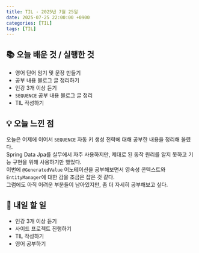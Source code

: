 ```yaml
---
title: TIL - 2025년 7월 25일
date: 2025-07-25 22:00:00 +0900
categories: [TIL]
tags: [TIL]
---
```


## 📚 **오늘 배운 것 / 실행한 것**

- 영어 단어 암기 및 문장 만들기
- 공부 내용 블로그 글 정리하기
- 인강 3개 이상 듣기
- `SEQUENCE` 공부 내용 블로그 글 정리
- TIL 작성하기

## 💡 **오늘 느낀 점**

오늘은 어제에 이어서 `SEQUENCE` 자동 키 생성 전략에 대해 공부한 내용을 정리해 올렸다.<br>
Spring Data Jpa를 실무에서 자주 사용하지만, 제대로 된 동작 원리를 알지 못하고 기능 구현을 위해 사용하기만 했었다.<br>
이번에 `@GeneratedValue` 어노테이션을 공부해보면서 영속성 콘텍스트와 `EntityManager`에 대한 감을 조금은 잡은 것 같다.<br>
그럼에도 아직 어려운 부분들이 남아있지만, 좀 더 자세히 공부해보고 싶다.

## 🎯 **내일 할 일**

- 인강 3개 이상 듣기
- 사이드 프로젝트 진행하기
- TIL 작성하기
- 영어 공부하기